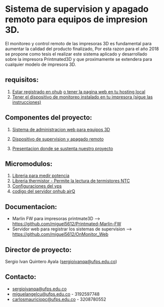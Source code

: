 Sistema de supervision y apagado remoto para equipos de impresion 3D.
==========

El monitoreo y control remoto de las impresoras 3D es fundamental para aumentar la calidad del producto finalizado,
Por esta razon para el año 2018 se propone como tesis el realizar este sistema aplicado y desarrollado sobre la impresora
Printmated3D y que proximamente se extendera para cualquier modelo de impresora 3D.

requisitos:
--------------------
1. [Estar registrado en ohub](http://onhub.onmotica.com) [o tener la pagina web en tu hosting local](https://github.com/miguel5612/OnMonitor_Web)
2. [Tener el dispositivo de monitoreo instalado en tu impresora (sigue las instrucciones)](https://www.instructables.com/id/Remote-Monitoring-and-Shutdown-System-for-3D-Print/)


Componentes del proyecto:
--------------------

1. [Sistema de administracion web para equipos 3D](onhub.onmotica.com)

2. [Dispositivo de supervision y apagado remoto](https://easyeda.com/miguelangelcu/Sistema-de-supervision-y-apagado-remoto-para-equipos-de-impresion-3D)
3. [Presentacion donde se sustenta nuestro proyecto](https://es.slideshare.net/miguelcalifa/diseo-e-implementacion-de-un-sistema-de-supervision-y-apagado-remoto-para-equipos-de-impresion-3d)

Micromodulos:
--------------------

1. [Libreria para medir potencia](https://github.com/miguel5612/PZEM004T)
2. [Libreria thermistor - Permite la lectura de termistores NTC](https://github.com/miguel5612/Arduino-ThermistorLibrary)
3. [Configuraciones del vps](https://github.com/miguel5612/VPS_Settings_Full/blob/master/README.md)
4. [codigo del servidor onhub airQ](https://github.com/miguel5612/OnMonitor_Web)

Documentacion:
--------------------
+ Marlin FW para impresoras printmate3D --> https://github.com/miguel5612/Printmated-Marlin-FW
+ Servidor web para registrar los sistemas de supervision --> https://github.com/miguel5612/OnMonitor_Web

Director de proyecto:
--------------------

Sergio Ivan Quintero Ayala (sergioivanqa@ufps.edu.co)

Contacto:
--------------------

+ sergioivanqa@ufps.edu.co
+ miguelangelcu@ufps.edu.co - 3192597748
+ carlosmauriciopc@ufps.edu.co - 3208780552

